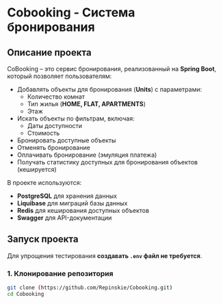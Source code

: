 # Cobooking - Система бронирования

## Описание проекта

CoBooking – это сервис бронирования, реализованный на **Spring Boot**, который позволяет пользователям:

- Добавлять объекты для бронирования (**Units**) с параметрами:
  - Количество комнат
  - Тип жилья (**HOME, FLAT, APARTMENTS**)
  - Этаж
- Искать объекты по фильтрам, включая:
  - Даты доступности
  - Стоимость
- Бронировать доступные объекты
- Отменять бронирование
- Оплачивать бронирование (эмуляция платежа)
- Получать статистику доступных для бронирования объектов (кешируется)

В проекте используются:
- **PostgreSQL** для хранения данных
- **Liquibase** для миграций базы данных
- **Redis** для кеширования доступных объектов
- **Swagger** для API-документации

## Запуск проекта

Для упрощения тестирования **создавать `.env` файл не требуется**.

### 1. Клонирование репозитория

```sh
git clone (https://github.com/Repinskie/Cobooking.git)
cd Cobooking
